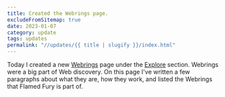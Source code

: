 ```yaml
---
title: Created the Webrings page.
excludeFromSitemap: true
date: 2023-01-07
category: update
tags: updates
permalink: "//updates/{{ title | slugify }}/index.html"
---
```


Today I created a new [Webrings](/explore/webrings) page under the [Explore](/explore/) section. Webrings were a big part of Web discovery. On this page I've written a few paragraphs about what they are, how they work, and listed the Webrings that Flamed Fury is part of.